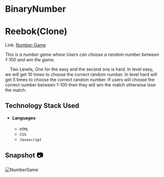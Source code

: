 # BinaryNumber
 
# Reebok(Clone)
Link:  [Number-Game](https://cooserandomnumber.netlify.app/)

*This is a number game where Users can choose a random number between 1-100 and win the game.*

&nbsp;&nbsp;&nbsp;&#160;Two Levels, One for the easy and the second one is hard. In level easy, we will get 10 times to choose the correct random number. In level hard will get 5 times to choose the correct random number. If users will choose the correct number between 1-100 then they will win the match otherwise lose the match.



## Technology Stack Used

- #### Languages
  - `HTML`
  - `CSS`
  - `Javascript`


## Snapshot 📷
  
![NumberGame](https://user-images.githubusercontent.com/75352528/173244421-742646e2-bb3b-4a62-b682-3f2f36365ee2.png)






